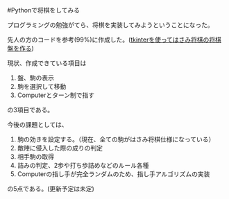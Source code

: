 #Pythonで将棋をしてみる

プログラミングの勉強がてら、将棋を実装してみようということになった。

先人の方のコードを参考(99%)に作成した。([tkinterを使ってはさみ将棋の将棋盤を作る](https://qiita.com/pytry3g/items/535bbd1c6b1096e484be))

現状、作成できている項目は

1. 盤、駒の表示
2. 駒を選択して移動
3. Computerとターン制で指す

の3項目である。

今後の課題としては、

1. 駒の効きを設定する。（現在、全ての駒がはさみ将棋仕様になっている）
2. 敵陣に侵入した際の成りの判定
3. 相手駒の取得
4. 詰みの判定、2歩や打ち歩詰めなどのルール各種
5. Computerの指し手が完全ランダムのため、指し手アルゴリズムの実装

の5点である。(更新予定は未定)

